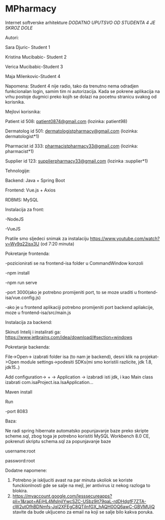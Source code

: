# MPharmacy

Internet softverske arhitekture
*DODATNO UPUTSVO OD STUDENTA 4 JE SKROZ DOLE*

Autori:

Sara Djuric- Student 1

Kristina Mucibabic- Student 2

Verica Mucibabic-Student 3

Maja Milenkovic-Student 4


Napomena: Student 4 nije radio, tako da trenutno nema odradjen funkcionalan login, samim tim ni autorizacija.
Kada se pokrene aplikacija na vrhu postoje dugmici preko kojih se dolazi na pocetnu stranicu svakog od korisnika.

Mejlovi korisnika:

Patient id 508: patient0874@gmail.com (lozinka: patient98)

Dermatolog id 501:  dermatologistpharmacy@gmail.com (lozinka: dermatologist*1)

Pharmacist id 333: pharmacistpharmacy33@gmail.com  (lozinka:  pharmacist*1)

Supplier id 123: supplierpharmacy33@gmail.com (lozinka :supplier*1)



Tehnologije:

Backend: Java + Spring Boot

Frontend: Vue.js + Axios

RDBMS: MySQL



Instalacija za front:

-NodeJS 

-VueJS

Pratile smo sljedeci snimak za instalaciju https://www.youtube.com/watch?v=Wy9q22isx3U (od 7:20 minuta)


Pokretanje frontenda:

-pozicionirati se na frontend-isa folder u CommandWindow konzoli

-npm install

-npm run serve

-port 3000(ako je potrebno promijeniti port, to se moze uraditi u frontend-isa/vue.config.js)

-ako je u frontend aplikaciji potrebno promijeniti port backend apliakcije, moze u frontend-isa/src/main.js

Instalacija za backend:

Skinuti Intelij i instalirati ga: https://www.jetbrains.com/idea/download/#section=windows

Pokretanje backenda:

File->Open-> izabrati folder isa (to nam je backend), desni klik na projekat->Open module settings->podesiti SDKs(mi smo koristili razlicite, jdk 1.8, jdk15..)

Add configuration-> + -> Application -> izabradi isti jdk, i kao Main class izabrati com.isaProject.isa.IsaApplication...

Maven install

Run

-port 8083



Baza:

Ne radi spring hibernate automatsko popunjavanje baze preko skripte scheme.sql, zbog toga je potrebno koristiti MySQL Workbench 8.0 CE, pokrenuti skriptu schema.sql za popunjavanje baze

username:root

password:root

Dodatne napomene:
1. Potrebno je iskljuciti avast na par minuta ukoliok se koriste funckionlnosti gde se salje na mejl, jer antivirus iz nekog razloga to blokira.
2. https://myaccount.google.com/lesssecureapps?pli=1&rapt=AEjHL4MsInjIYwcSZC-USbz9it79qaL-rdDHdgfF7ZTA-cW2utOfhBDNmfs-JqI2XFEgC8QTiInfGX_hAQH0OQ6awC-GBVMUjQ stavite da bude ukljuceno za email na koji se salje bilo kakva poruka.


